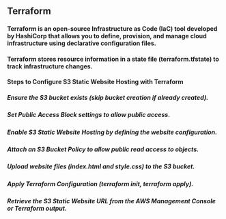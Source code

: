 ## Terraform

#### Terraform is an open-source Infrastructure as Code (IaC) tool developed by HashiCorp that allows you to define, provision, and manage cloud infrastructure using declarative configuration files.

#### Terraform stores resource information in a state file (terraform.tfstate) to track infrastructure changes.

#### Steps to Configure S3 Static Website Hosting with Terraform

##### Ensure the S3 bucket exists (skip bucket creation if already created).
##### Set Public Access Block settings to allow public access.
##### Enable S3 Static Website Hosting by defining the website configuration.
##### Attach an S3 Bucket Policy to allow public read access to objects.
##### Upload website files (index.html and style.css) to the S3 bucket.
##### Apply Terraform Configuration (terraform init, terraform apply).
##### Retrieve the S3 Static Website URL from the AWS Management Console or Terraform output.


